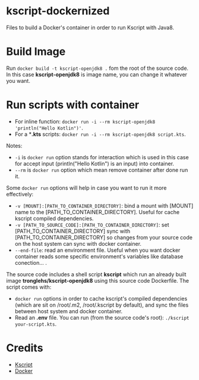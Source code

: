 # kscript-dockernized
Files to build a Docker's container in order to run Kscript with Java8.

# Build Image
Run `docker build -t kscript-openjdk8 .` fom the root of the source code. In this case **kscript-openjdk8** is image name, you can change it whatever you want.

# Run scripts with container
- For inline function: `docker run -i --rm kscript-openjdk8 'println("Hello Kotlin")'`.
- For a ***.kts** scripts: `docker run -i --rm kscript-openjdk8 script.kts`.

Notes: 
- `-i` is `docker run` option stands for interaction which is used in this case for accept input (println("Hello Kotlin") is an input) into container.
- `--rm` is `docker run` option which mean remove container after done run it.
      
Some `docker run` options will help in case you want to run it more effectively: 
- `-v [MOUNT]:[PATH_TO_CONTAINER_DIRECTORY]`: bind a mount with [MOUNT] name to the [PATH_TO_CONTAINER_DIRECTORY]. Useful for cache kscript compiled dependencies.
- `-v [PATH_TO_SOURCE_CODE]:[PATH_TO_CONTAINER_DIRECTORY]`: set [PATH_TO_CONTAINER_DIRECTORY] sync with [PATH_TO_CONTAINER_DIRECTORY] so changes from your source code on the host system can sync with docker container.
- `--end-file`: read an environment file. Useful when you want docker container reads some specific environment's variables like database conection... .

The source code includes a shell script **kscript** which run an already built image **tronglehs/kscript-openjdk8** using this source code Dockerfile. The script comes with: 
- `docker run` options in order to cache kscript's compiled dependencies (which are sit on /root/.m2, /root/.kscript by default), and sync the files between host system and docker container.
- Read an **.env** file.
You can run (from the source code's root): `./kscript your-script.kts`.

# Credits
- [Kscript](https://github.com/holgerbrandl/kscript#embed-kscript-installer-within-your-script)
- [Docker](https://docker.com)
